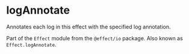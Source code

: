 # logAnnotate

Annotates each log in this effect with the specified log annotation.

Part of the `Effect` module from the `@effect/io` package. Also known as `Effect.logAnnotate`.
